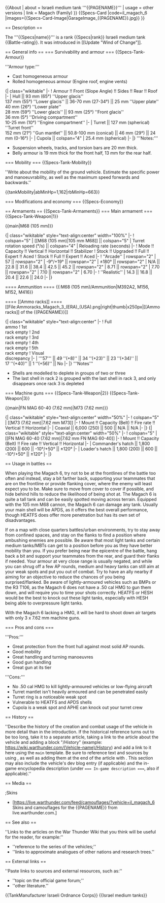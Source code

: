 {{About
| about = Israeli medium tank '''{{PAGENAME}}'''
| usage = other versions
| link = Magach (Family)
}}
{{Specs-Card
|code=il_magach_6
|images={{Specs-Card-Image|GarageImage_{{PAGENAME}}.jpg}}
}}

== Description ==
<!-- ''In the description, the first part should be about the history of the creation and combat usage of the vehicle, as well as its key features. In the second part, tell the reader about the ground vehicle in the game. Insert a screenshot of the vehicle, so that if the novice player does not remember the vehicle by name, he will immediately understand what kind of vehicle the article is talking about.'' -->
The '''{{Specs|name}}''' is a rank {{Specs|rank}} Israeli medium tank {{Battle-rating}}. It was introduced in [[Update "Wind of Change"]].

== General info ==
=== Survivability and armour ===
{{Specs-Tank-Armour}}
<!-- ''Describe armour protection. Note the most well protected and key weak areas. Appreciate the layout of modules as well as the number and location of crew members. Is the level of armour protection sufficient, is the placement of modules helpful for survival in combat? If necessary use a visual template to indicate the most secure and weak zones of the armour.'' -->

'''Armour type:'''

* Cast homogeneous armour
* Rolled homogeneous armour (Engine roof, engine vents)

{| class="wikitable"
|-
! Armour !! Front (Slope Angle) !! Sides !! Rear !! Roof
|-
| Hull || 93 mm (65°) ''Upper glacis'' <br> 137 mm (55°) ''Lower glacis'' || 36-70 mm (27-34°) || 25 mm ''Upper plate'' <br> 40 mm (26°) ''Lower plate'' <br> 28 mm (59°) ''Lower glacis'' || 93 mm (25°) ''Front glacis'' <br> 36 mm (5°) ''Driving compartment'' <br> 10-25 mm (10°) ''Engine compartment''
|-
| Turret || 127 mm (spherical) ''Turret front'' <br> 152 mm (21°) ''Gun mantlet'' || 50.8-100 mm (conical) || 46 mm (29°) || 24 mm (0-16°)
|-
| Cupola || colspan="4" | 25.4 mm (spherical)
|-
|}
'''Notes:'''

* Suspension wheels, tracks, and torsion bars are 20 mm thick.
* Belly armour is 19 mm thick for the front half, 13 mm for the rear half.

=== Mobility ===
{{Specs-Tank-Mobility}}
<!-- ''Write about the mobility of the ground vehicle. Estimate the specific power and manoeuvrability, as well as the maximum speed forwards and backwards.'' -->
''Write about the mobility of the ground vehicle. Estimate the specific power and manoeuvrability, as well as the maximum speed forwards and backwards.''

{{tankMobility|abMinHp=1,162|rbMinHp=663}}

=== Modifications and economy ===
{{Specs-Economy}}

== Armaments ==
{{Specs-Tank-Armaments}}
=== Main armament ===
{{Specs-Tank-Weapon|1}}
<!-- ''Give the reader information about the characteristics of the main gun. Assess its effectiveness in a battle based on the reloading speed, ballistics and the power of shells. Do not forget about the flexibility of the fire, that is how quickly the cannon can be aimed at the target, open fire on it and aim at another enemy. Add a link to the main article on the gun: <code><nowiki>{{main|Name of the weapon}}</nowiki></code>. Describe in general terms the ammunition available for the main gun. Give advice on how to use them and how to fill the ammunition storage.'' -->
{{main|M68 (105 mm)}}

{| class="wikitable" style="text-align:center" width="100%"
|-
! colspan="5" | [[M68 (105 mm)|105 mm M68]] || colspan="5" | Turret rotation speed (°/s) || colspan="4" | Reloading rate (seconds)
|-
! Mode !! Capacity !! Vertical !! Horizontal !! Stabilizer
! Stock !! Upgraded !! Full !! Expert !! Aced
! Stock !! Full !! Expert !! Aced
|-
! ''Arcade''
| rowspan="2" | 57 || rowspan="2" | -9°/+19° || rowspan="2" | ±180° || rowspan="2" | N/A || 22.8 || 31.6 || 38.4 || 42.5 || 45.2 || rowspan="2" | 8.71 || rowspan="2" | 7.70 || rowspan="2" | 7.10 || rowspan="2" | 6.70
|-
! ''Realistic''
| 14.3 || 16.8 || 20.4 || 22.6 || 24.0
|-
|}

==== Ammunition ====
{{:M68 (105 mm)/Ammunition|M392A2, M156, M152, M416}}

==== [[Ammo racks]] ====
[[File:Ammoracks_Magach_3_(ERA)_(USA).png|right|thumb|x250px|[[Ammo racks]] of the {{PAGENAME}}]]
<!-- '''Last updated: 2.19.0.78''' -->
{| class="wikitable" style="text-align:center"
|-
! Full<br>ammo
! 1st<br>rack empty
! 2nd<br>rack empty
! 3rd<br>rack empty
! 4th<br>rack empty
! 5th<br>rack empty
! Visual<br>discrepancy
|-
| '''57''' || 49&nbsp;''(+8)'' || 34&nbsp;''(+23)'' || 23&nbsp;''(+34)'' || 17&nbsp;''(+40)'' || 1&nbsp;''(+56)'' || No
|-
|}
'''Notes'''
* Shells are modelled to deplete in groups of two or three
* The last shell in rack 2 is grouped with the last shell in rack 3, and only disappears once rack 3 is depleted

=== Machine guns ===
{{Specs-Tank-Weapon|2}}
{{Specs-Tank-Weapon|3}}
<!-- ''Offensive and anti-aircraft machine guns not only allow you to fight some aircraft but also are effective against lightly armoured vehicles. Evaluate machine guns and give recommendations on its use.'' -->
{{main|FN MAG 60-40 (7.62 mm)|M73 (7.62 mm)}}

{| class="wikitable" style="text-align:center" width="50%"
|-
! colspan="5" | [[M73 (7.62 mm)|7.62 mm M73]]
|-
! Mount !! Capacity (Belt) !! Fire rate !! Vertical !! Horizontal
|-
| Coaxial || 6,000 (250) || 500 || N/A || N/A
|-
|}
{| class="wikitable" style="text-align:center" width="50%"
|-
! colspan="5" | [[FN MAG 60-40 (7.62 mm)|7.62 mm FN MAG 60-40]]
|-
! Mount !! Capacity (Belt) !! Fire rate !! Vertical !! Horizontal
|-
| Commander's hatch || 1,800 (200) || 600 || -10°/+50° || ±120°
|-
| Loader's hatch || 1,800 (200) || 600 || -10°/+50° || ±120°
|-
|}

== Usage in battles ==
<!-- ''Describe the tactics of playing in the vehicle, the features of using vehicles in the team and advice on tactics. Refrain from creating a "guide" - do not impose a single point of view but instead give the reader food for thought. Describe the most dangerous enemies and give recommendations on fighting them. If necessary, note the specifics of the game in different modes (AB, RB, SB).'' -->

When playing the Magach 6, try not to be at the frontlines of the battle too often and instead, stay a bit farther back, supporting your teammates that are on the frontline or provide flanking cover, where the enemy will least expect you to be. Make sure to move from cover to cover if possible, and hide behind hills to reduce the likelihood of being shot at. The Magach 6 is quite a tall tank and can be easily spotted moving across terrain. Equipped with the 105 mm M68 cannon, the Magach 6 can damage any tank. Usually your main shell will be APDS, as it offers the best overall performance, though HEATFS does offer more penetration but has its own set of disadvantages.

If on a map with close quarters battles/urban environments, try to stay away from confined spaces, and stay on the flanks to find a position where ambushing enemies are possible. Be aware that most light tanks and certain medium tanks/MBTs can get to a position before you as they have better mobility than you. If you prefer being near the epicentre of the battle, hang back a bit and support your teammates from the rear, and guard their flanks if needed. Your armour at very close range is usually negated, and while you can shrug off a few AP rounds, medium and heavy tanks can still aim at your weak spots and put you out of combat. Try to have an ally nearby if aiming for an objective to reduce the chances of you being surprised/flanked. Be aware of lightly-armoured vehicles such as BMPs or the R3 T106, as the Magach 6 does not have a .50 cal HMG to gun them down, and will require you to time your shots correctly. HEATFS or HESH would be the best to knock out these light tanks, especially with HESH being able to overpressure light tanks.

With the Magach 6 lacking a HMG, it will be hard to shoot down air targets with only 3 x 7.62 mm machine guns.

=== Pros and cons ===
<!-- ''Summarise and briefly evaluate the vehicle in terms of its characteristics and combat effectiveness. Mark its pros and cons in a bulleted list. Try not to use more than 6 points for each of the characteristics. Avoid using categorical definitions such as "bad", "good" and the like - use substitutions with softer forms such as "inadequate" and "effective".'' -->

'''Pros:'''

* Great protection from the front hull against most solid AP rounds.
* Good mobility
* Great handling and turning manoeuvres
* Good gun handling
* Great gun at its tier

'''Cons:'''

* No .50 cal HMG to kill lightly-armoured vehicles or low-flying aircraft
* Turret mantlet isn't heavily armoured and can be penetrated easily
* Turret ring is a noticeable weak spot
* Vulnerable to HEATFS and APDS shells
* Cupola is a weak spot and APHE can knock out your turret crew

== History ==
<!-- ''Describe the history of the creation and combat usage of the vehicle in more detail than in the introduction. If the historical reference turns out to be too long, take it to a separate article, taking a link to the article about the vehicle and adding a block "/History" (example: <nowiki>https://wiki.warthunder.com/(Vehicle-name)/History</nowiki>) and add a link to it here using the <code>main</code> template. Be sure to reference text and sources by using <code><nowiki><ref></ref></nowiki></code>, as well as adding them at the end of the article with <code><nowiki><references /></nowiki></code>. This section may also include the vehicle's dev blog entry (if applicable) and the in-game encyclopedia description (under <code><nowiki>=== In-game description ===</nowiki></code>, also if applicable).'' -->
''Describe the history of the creation and combat usage of the vehicle in more detail than in the introduction. If the historical reference turns out to be too long, take it to a separate article, taking a link to the article about the vehicle and adding a block "/History" (example: <nowiki>https://wiki.warthunder.com/(Vehicle-name)/History</nowiki>) and add a link to it here using the <code>main</code> template. Be sure to reference text and sources by using <code><nowiki><ref></ref></nowiki></code>, as well as adding them at the end of the article with <code><nowiki><references /></nowiki></code>. This section may also include the vehicle's dev blog entry (if applicable) and the in-game encyclopedia description (under <code><nowiki>=== In-game description ===</nowiki></code>, also if applicable).''

== Media ==
<!-- ''Excellent additions to the article would be video guides, screenshots from the game, and photos.'' -->

;Skins

* [https://live.warthunder.com/feed/camouflages/?vehicle=il_magach_6 Skins and camouflages for the {{PAGENAME}} from live.warthunder.com.]

== See also ==
<!-- ''Links to the articles on the War Thunder Wiki that you think will be useful for the reader, for example:''
* ''reference to the series of the vehicles;''
* ''links to approximate analogues of other nations and research trees.'' -->
''Links to the articles on the War Thunder Wiki that you think will be useful for the reader, for example:''

* ''reference to the series of the vehicles;''
* ''links to approximate analogues of other nations and research trees.''

== External links ==
<!-- ''Paste links to sources and external resources, such as:''
* ''topic on the official game forum;''
* ''other literature.'' -->
''Paste links to sources and external resources, such as:''

* ''topic on the official game forum;''
* ''other literature.''

{{TankManufacturer Israeli Ordnance Corps}}
{{Israel medium tanks}}